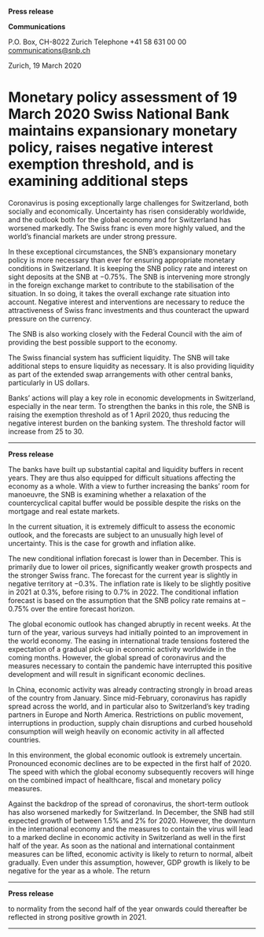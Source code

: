 **Press release**

**Communications**

P.O. Box, CH-8022 Zurich
Telephone +41 58 631 00 00
[communications@snb.ch](mailto:communications@snb.ch)

Zurich, 19 March 2020

# Monetary policy assessment of 19 March 2020 Swiss National Bank maintains expansionary monetary policy, raises negative interest exemption threshold, and is examining additional steps

Coronavirus is posing exceptionally large challenges for Switzerland, both socially and
economically. Uncertainty has risen considerably worldwide, and the outlook both for the
global economy and for Switzerland has worsened markedly. The Swiss franc is even more
highly valued, and the world’s financial markets are under strong pressure.

In these exceptional circumstances, the SNB’s expansionary monetary policy is more
necessary than ever for ensuring appropriate monetary conditions in Switzerland. It is keeping
the SNB policy rate and interest on sight deposits at the SNB at −0.75%. The SNB is
intervening more strongly in the foreign exchange market to contribute to the stabilisation of
the situation. In so doing, it takes the overall exchange rate situation into account. Negative
interest and interventions are necessary to reduce the attractiveness of Swiss franc
investments and thus counteract the upward pressure on the currency.

The SNB is also working closely with the Federal Council with the aim of providing the best
possible support to the economy.

The Swiss financial system has sufficient liquidity. The SNB will take additional steps to
ensure liquidity as necessary. It is also providing liquidity as part of the extended swap
arrangements with other central banks, particularly in US dollars.

Banks’ actions will play a key role in economic developments in Switzerland, especially in
the near term. To strengthen the banks in this role, the SNB is raising the exemption threshold
as of 1 April 2020, thus reducing the negative interest burden on the banking system. The
threshold factor will increase from 25 to 30.


-----

**Press release**

The banks have built up substantial capital and liquidity buffers in recent years. They are thus
also equipped for difficult situations affecting the economy as a whole. With a view to further
increasing the banks’ room for manoeuvre, the SNB is examining whether a relaxation of the
countercyclical capital buffer would be possible despite the risks on the mortgage and real
estate markets.

In the current situation, it is extremely difficult to assess the economic outlook, and the
forecasts are subject to an unusually high level of uncertainty. This is the case for growth and
inflation alike.

The new conditional inflation forecast is lower than in December. This is primarily due to
lower oil prices, significantly weaker growth prospects and the stronger Swiss franc. The
forecast for the current year is slightly in negative territory at −0.3%. The inflation rate is
likely to be slightly positive in 2021 at 0.3%, before rising to 0.7% in 2022. The conditional
inflation forecast is based on the assumption that the SNB policy rate remains at –0.75% over
the entire forecast horizon.

The global economic outlook has changed abruptly in recent weeks. At the turn of the year,
various surveys had initially pointed to an improvement in the world economy. The easing in
international trade tensions fostered the expectation of a gradual pick-up in economic activity
worldwide in the coming months. However, the global spread of coronavirus and the
measures necessary to contain the pandemic have interrupted this positive development and
will result in significant economic declines.

In China, economic activity was already contracting strongly in broad areas of the country
from January. Since mid-February, coronavirus has rapidly spread across the world, and in
particular also to Switzerland’s key trading partners in Europe and North America.
Restrictions on public movement, interruptions in production, supply chain disruptions and
curbed household consumption will weigh heavily on economic activity in all affected
countries.

In this environment, the global economic outlook is extremely uncertain. Pronounced
economic declines are to be expected in the first half of 2020. The speed with which the
global economy subsequently recovers will hinge on the combined impact of healthcare, fiscal
and monetary policy measures.

Against the backdrop of the spread of coronavirus, the short-term outlook has also worsened
markedly for Switzerland. In December, the SNB had still expected growth of between 1.5%
and 2% for 2020. However, the downturn in the international economy and the measures to
contain the virus will lead to a marked decline in economic activity in Switzerland as well in
the first half of the year. As soon as the national and international containment measures can
be lifted, economic activity is likely to return to normal, albeit gradually. Even under this
assumption, however, GDP growth is likely to be negative for the year as a whole. The return


-----

**Press release**

to normality from the second half of the year onwards could thereafter be reflected in strong
positive growth in 2021.


-----

